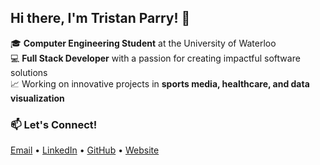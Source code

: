 ## Hi there, I'm Tristan Parry! 👋

🎓 **Computer Engineering Student** at the University of Waterloo  
💻 **Full Stack Developer** with a passion for creating impactful software solutions  
📈 Working on innovative projects in **sports media, healthcare, and data visualization**

### 📫 **Let's Connect!**
[Email](mailto:tparry@uwaterloo.ca) • [LinkedIn](https://linkedin.com/in/tristan-parry) • [GitHub](https://github.com/tristanparry) • [Website](https://tristanparry.github.io/)
